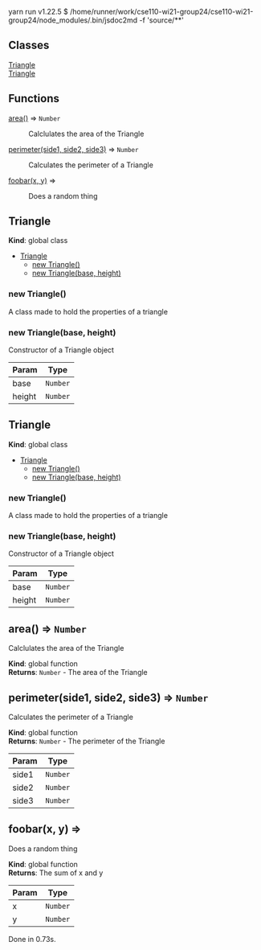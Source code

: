 yarn run v1.22.5
$ /home/runner/work/cse110-wi21-group24/cse110-wi21-group24/node_modules/.bin/jsdoc2md -f 'source/**'
## Classes

<dl>
<dt><a href="#Triangle">Triangle</a></dt>
<dd></dd>
<dt><a href="#Triangle">Triangle</a></dt>
<dd></dd>
</dl>

## Functions

<dl>
<dt><a href="#area">area()</a> ⇒ <code>Number</code></dt>
<dd><p>Calclulates the area of the Triangle</p>
</dd>
<dt><a href="#perimeter">perimeter(side1, side2, side3)</a> ⇒ <code>Number</code></dt>
<dd><p>Calculates the perimeter of a Triangle</p>
</dd>
<dt><a href="#foobar">foobar(x, y)</a> ⇒</dt>
<dd><p>Does a random thing</p>
</dd>
</dl>

<a name="Triangle"></a>

## Triangle
**Kind**: global class  

* [Triangle](#Triangle)
    * [new Triangle()](#new_Triangle_new)
    * [new Triangle(base, height)](#new_Triangle_new)

<a name="new_Triangle_new"></a>

### new Triangle()
A class made to hold the properties of a triangle

<a name="new_Triangle_new"></a>

### new Triangle(base, height)
Constructor of a Triangle object


| Param | Type |
| --- | --- |
| base | <code>Number</code> | 
| height | <code>Number</code> | 

<a name="Triangle"></a>

## Triangle
**Kind**: global class  

* [Triangle](#Triangle)
    * [new Triangle()](#new_Triangle_new)
    * [new Triangle(base, height)](#new_Triangle_new)

<a name="new_Triangle_new"></a>

### new Triangle()
A class made to hold the properties of a triangle

<a name="new_Triangle_new"></a>

### new Triangle(base, height)
Constructor of a Triangle object


| Param | Type |
| --- | --- |
| base | <code>Number</code> | 
| height | <code>Number</code> | 

<a name="area"></a>

## area() ⇒ <code>Number</code>
Calclulates the area of the Triangle

**Kind**: global function  
**Returns**: <code>Number</code> - The area of the Triangle  
<a name="perimeter"></a>

## perimeter(side1, side2, side3) ⇒ <code>Number</code>
Calculates the perimeter of a Triangle

**Kind**: global function  
**Returns**: <code>Number</code> - The perimeter of the Triangle  

| Param | Type |
| --- | --- |
| side1 | <code>Number</code> | 
| side2 | <code>Number</code> | 
| side3 | <code>Number</code> | 

<a name="foobar"></a>

## foobar(x, y) ⇒
Does a random thing

**Kind**: global function  
**Returns**: The sum of x and y  

| Param | Type |
| --- | --- |
| x | <code>Number</code> | 
| y | <code>Number</code> | 

Done in 0.73s.
